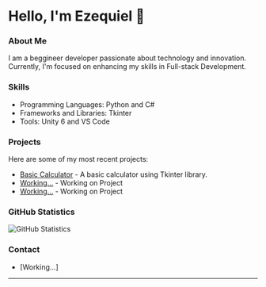 # Hello, I'm Ezequiel 👋

### About Me
I am a beggineer developer passionate about technology and innovation. Currently, I'm focused on enhancing my skills in Full-stack Development.

### Skills
- Programming Languages: Python and C#
- Frameworks and Libraries: Tkinter
- Tools: Unity 6 and VS Code

### Projects
Here are some of my most recent projects:
- [Basic Calculator](https://github.com/Ezequiel-Portifolio/Calculator-in-Python-using-Tkinter-Library) - A basic calculator using Tkinter library.
- [Working...]() - Working on Project
- [Working...]() - Working on Project

### GitHub Statistics
![GitHub Statistics](https://github-readme-stats.vercel.app/api?username=Ezequiel-Portifolio&show_icons=true&theme=radical)

### Contact
- [Working...]
  
---


<!---
Ezequiel-Portifolio/Ezequiel-Portifolio is a ✨ special ✨ repository because its `README.md` (this file) appears on your GitHub profile.
You can click the Preview link to take a look at your changes.
--->

